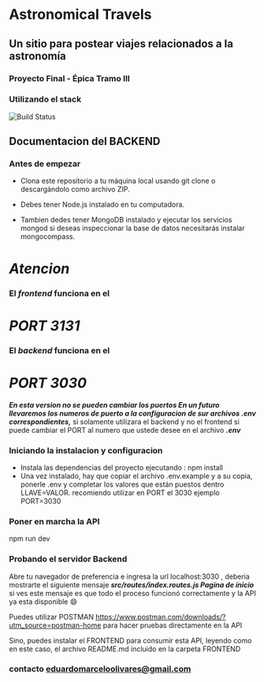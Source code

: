 # Astronomical Travels
## Un sitio para postear viajes relacionados a la astronomía

### Proyecto Final - Épica Tramo III

### Utilizando el stack

![Build Status](https://static.javatpoint.com/blog/images/mern-stack.png)

## Documentacion del BACKEND

### Antes de empezar
- Clona este repositorio a tu máquina local usando git clone o descargándolo como archivo ZIP.

- Debes tener Node.js instalado en tu computadora.
- Tambien dedes tener MongoDB instalado y ejecutar los servicios mongod si deseas inspeccionar la base de datos necesitarás instalar  mongocompass.

# ***Atencion***
### El ***frontend*** funciona en el 
# ***PORT 3131***
### El ***backend*** funciona en el
# ***PORT 3030***
***En esta version no se pueden cambiar los puertos En un futuro llevaremos los numeros de puerto a la configuracion de sur archivos .env correspondientes,***
si solamente utilizara el backend y no el frontend si puede cambiar el PORT al numero que ustede desee en el archivo ***.env***

### Iniciando la instalacion y configuracion
- Instala las dependencias del proyecto ejecutando :
npm install
- Una vez instalado, hay que copiar el archivo .env.example y a su copia, ponerle .env y completar los valores que están puestos dentro LLAVE=VALOR. recomiendo utilizar en PORT el 3030 ejemplo
PORT=3030 

### Poner en marcha la API
npm run dev

### Probando el servidor Backend
Abre tu navegador de preferencia e ingresa la url localhost:3030 , deberia mostrarte el siguiente mensaje 
***src/routes/index.routes.js Pagina de inicio***
si ves este mensaje es que todo el proceso funcionó correctamente y la API ya esta disponible :smile:


Puedes utilizar POSTMAN https://www.postman.com/downloads/?utm_source=postman-home para hacer pruebas directamente en la API

Sino, puedes instalar el FRONTEND para consumir esta API, leyendo como en este caso, el archivo README.md incluido en la carpeta FRONTEND

### contacto eduardomarceloolivares@gmail.com